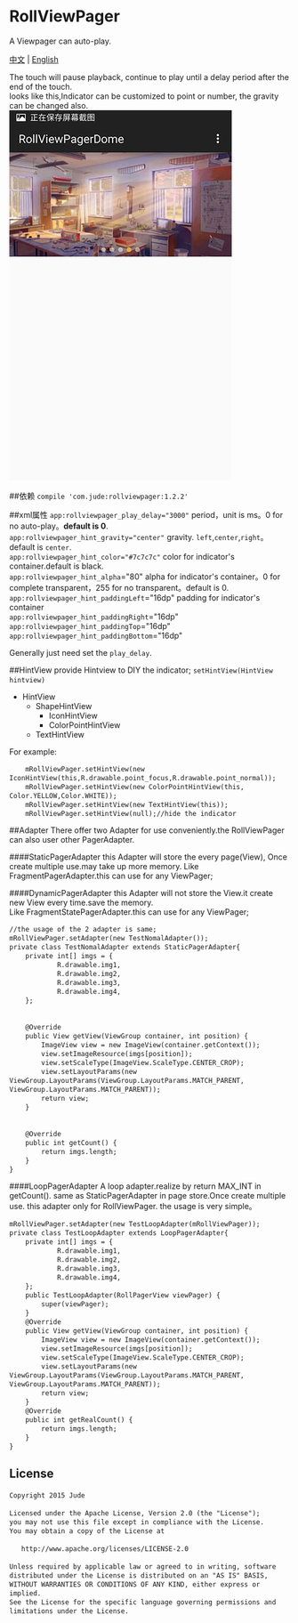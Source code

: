 # RollViewPager
A Viewpager can auto-play.

[中文](https://github.com/Jude95/RollViewPager/blob/master/README.md) | [English](https://github.com/Jude95/RollViewPager/blob/master/README_en.md)

The touch will pause playback, continue to play until a delay period after the end of the touch.  
looks like this,Indicator can be customized to point or number, the gravity can be changed also.   
![example](example.jpg)

##依赖
`compile 'com.jude:rollviewpager:1.2.2'`

##xml属性
`app:rollviewpager_play_delay="3000"`  period，unit is ms。0 for no auto-play。**default is 0**.   
`app:rollviewpager_hint_gravity="center"` gravity. `left`,`center`,`right`。default is `center`.  
`app:rollviewpager_hint_color="#7c7c7c"`  color for indicator's container.default is black.  
`app:rollviewpager_hint_alpha`="80"  alpha for indicator's container。0 for complete transparent，255 for no transparent。default is 0.  
`app:rollviewpager_hint_paddingLeft`="16dp"  padding for indicator's container  
`app:rollviewpager_hint_paddingRight`="16dp"  
`app:rollviewpager_hint_paddingTop`="16dp"  
`app:rollviewpager_hint_paddingBottom`="16dp"  

Generally just need set the `play_delay`.  

##HintView
provide Hintview to DIY the indicator;
`setHintView(HintView hintview)`   
 
+ HintView
    + ShapeHintView 
        + IconHintView  
        + ColorPointHintView    
    + TextHintView  
    
For example:

        mRollViewPager.setHintView(new IconHintView(this,R.drawable.point_focus,R.drawable.point_normal));
        mRollViewPager.setHintView(new ColorPointHintView(this, Color.YELLOW,Color.WHITE));
        mRollViewPager.setHintView(new TextHintView(this));
        mRollViewPager.setHintView(null);//hide the indicator
##Adapter
There offer two Adapter for use conveniently.the RollViewPager can also user other PagerAdapter.

####StaticPagerAdapter
this Adapter will store the every page(View), Once create multiple use.may take up more memory.
Like FragmentPagerAdapter.this can use for any ViewPager;  

####DynamicPagerAdapter
this Adapter will not store the View.it create new View every time.save the memory.    
Like FragmentStatePagerAdapter.this can use for any ViewPager;  

    //the usage of the 2 adapter is same;
    mRollViewPager.setAdapter(new TestNomalAdapter());
    private class TestNomalAdapter extends StaticPagerAdapter{
        private int[] imgs = {
                R.drawable.img1,
                R.drawable.img2,
                R.drawable.img3,
                R.drawable.img4,
        };


        @Override
        public View getView(ViewGroup container, int position) {
            ImageView view = new ImageView(container.getContext());
            view.setImageResource(imgs[position]);
            view.setScaleType(ImageView.ScaleType.CENTER_CROP);
            view.setLayoutParams(new ViewGroup.LayoutParams(ViewGroup.LayoutParams.MATCH_PARENT, ViewGroup.LayoutParams.MATCH_PARENT));
            return view;
        }


        @Override
        public int getCount() {
            return imgs.length;
        }
    }

####LoopPagerAdapter
A loop adapter.realize by return MAX_INT in getCount().
same as StaticPagerAdapter in page store.Once create multiple use.
this adapter only for RollViewPager. 
the usage is very simple。

    mRollViewPager.setAdapter(new TestLoopAdapter(mRollViewPager));
    private class TestLoopAdapter extends LoopPagerAdapter{
        private int[] imgs = {
                R.drawable.img1,
                R.drawable.img2,
                R.drawable.img3,
                R.drawable.img4,
        };
        public TestLoopAdapter(RollPagerView viewPager) {
            super(viewPager);
        }
        @Override
        public View getView(ViewGroup container, int position) {
            ImageView view = new ImageView(container.getContext());
            view.setImageResource(imgs[position]);
            view.setScaleType(ImageView.ScaleType.CENTER_CROP);
            view.setLayoutParams(new ViewGroup.LayoutParams(ViewGroup.LayoutParams.MATCH_PARENT, ViewGroup.LayoutParams.MATCH_PARENT));
            return view;
        }
        @Override
        public int getRealCount() {
            return imgs.length;
        }
    }


License
-------

    Copyright 2015 Jude

    Licensed under the Apache License, Version 2.0 (the "License");
    you may not use this file except in compliance with the License.
    You may obtain a copy of the License at

       http://www.apache.org/licenses/LICENSE-2.0

    Unless required by applicable law or agreed to in writing, software
    distributed under the License is distributed on an "AS IS" BASIS,
    WITHOUT WARRANTIES OR CONDITIONS OF ANY KIND, either express or implied.
    See the License for the specific language governing permissions and
    limitations under the License.
